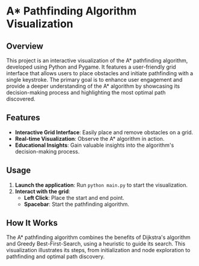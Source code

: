# A* Pathfinding Algorithm Visualization

## Overview

This project is an interactive visualization of the A* pathfinding algorithm, developed using Python and Pygame. It features a user-friendly grid interface that allows users to place obstacles and initiate pathfinding with a single keystroke. The primary goal is to enhance user engagement and provide a deeper understanding of the A* algorithm by showcasing its decision-making process and highlighting the most optimal path discovered.

## Features

- **Interactive Grid Interface**: Easily place and remove obstacles on a grid.
- **Real-time Visualization**: Observe the A* algorithm in action.
- **Educational Insights**: Gain valuable insights into the algorithm's decision-making process.

## Usage

1. **Launch the application**: Run `python main.py` to start the visualization.
2. **Interact with the grid**:
   - **Left Click**: Place the start and end point.
   - **Spacebar**: Start the pathfinding algorithm.

## How It Works

The A* pathfinding algorithm combines the benefits of Dijkstra's algorithm and Greedy Best-First-Search, using a heuristic to guide its search. This visualization illustrates its steps, from initialization and node exploration to pathfinding and optimal path discovery.
